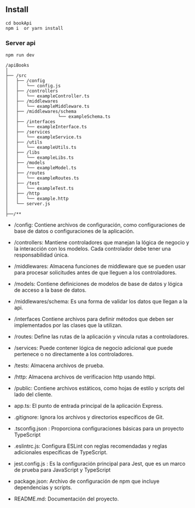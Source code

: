 ## Install

```
cd bookApi
npm i  or yarn install
```

### Server api

```
npm run dev

```

```
/apiBooks
│
├── /src
│   ├── /config
│   │   └── config.js
│   ├── /controllers
│   │   └── exampleController.ts
│   ├── /middlewares
│   │   └── exampleMiddleware.ts
│   ├── /middlewares/schema
│   │               └── exampleSchema.ts
│   ├── /interfaces
│   │   └── exampleInterface.ts
│   ├── /services
│   │   └── exampleService.ts
│   ├── /utils
│   │   └── exampleUtils.ts
│   ├── /libs
│   │   └── exampleLibs.ts
│   ├── /models
│   │   └── exampleModel.ts
│   ├── /routes
│   │   └── exampleRoutes.ts
│   ├── /test
│   │   └── exampleTest.ts
│   ├── /http
│   │   └── example.http
│   └── server.js
│
├──/**

```

- /config: Contiene archivos de configuración, como configuraciones de base de datos o configuraciones de la aplicación.

- /controllers: Mantiene controladores que manejan la lógica de negocio y la interacción con los modelos. Cada controlador debe tener una responsabilidad única.

- /middlewares: Almacena funciones de middleware que se pueden usar para procesar solicitudes antes de que lleguen a los controladores.

- /models: Contiene definiciones de modelos de base de datos y lógica de acceso a la base de datos.

- /middlewares/schema: Es una forma de validar los datos que llegan a la api.

- /interfaces Contiene archivos para definir métodos que deben ser implementados por las clases que la utilizan.

- /routes: Define las rutas de la aplicación y vincula rutas a controladores.

- /services: Puede contener lógica de negocio adicional que puede pertenece o no directamente a los controladores.

- /tests: Almacena archivos de prueba.

- /http: Almacena archivos de verificacion http usando httpi.

- /public: Contiene archivos estáticos, como hojas de estilo y scripts del lado del cliente.

- app.ts: El punto de entrada principal de la aplicación Express.

- .gitignore: Ignora los archivos y directorios específicos de Git.
- .tsconfig.json : Proporciona configuraciones básicas para un proyecto TypeScript
- .eslintrc.js: Configura ESLint con reglas recomendadas y reglas adicionales específicas de TypeScript.
- jest.config.js : Es la configuración principal para Jest, que es un marco de prueba para JavaScript y TypeScript

- package.json: Archivo de configuración de npm que incluye dependencias y scripts.

- README.md: Documentación del proyecto.
